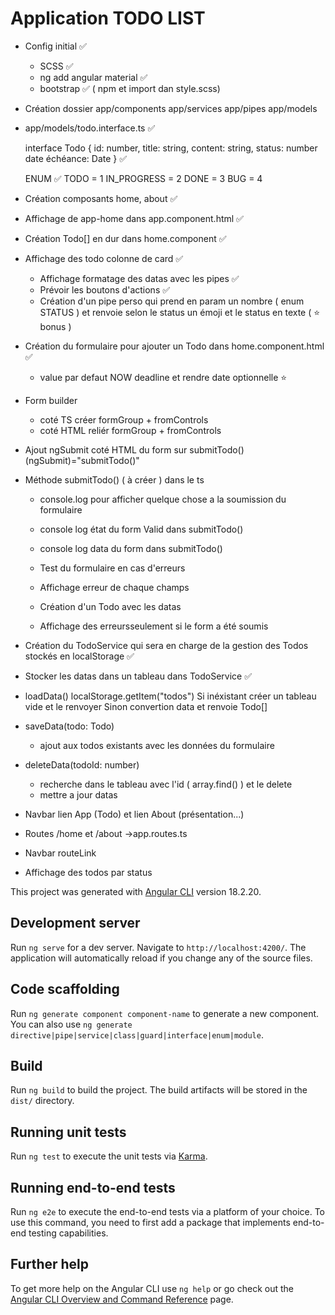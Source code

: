 # Application TODO LIST

- Config initial ✅
  - SCSS ✅
  - ng add angular material ✅
  - bootstrap ✅ ( npm et import dan style.scss)

- Création dossier 
    app/components app/services app/pipes app/models

- app/models/todo.interface.ts ✅
  
  interface Todo {
    id: number,
    title: string,
    content: string,
    status: number 
    date échéance: Date
  } ✅

  ENUM  ✅
    TODO = 1
    IN_PROGRESS = 2
    DONE = 3
    BUG = 4

- Création composants  home, about ✅

- Affichage de app-home dans app.component.html ✅

- Création Todo[] en dur dans home.component ✅

- Affichage des todo colonne de card ✅
  - Affichage formatage des datas avec les pipes ✅
  - Prévoir les boutons d'actions ✅
  - Création d'un pipe perso qui prend en param un nombre ( enum STATUS ) et renvoie selon le status un émoji et le status en texte ( ⭐ bonus )

- Création du formulaire pour ajouter un Todo dans home.component.html ✅
  - value par defaut NOW deadline et rendre date optionnelle ⭐


- Form builder
  - coté TS  créer formGroup + fromControls
  - coté HTML reliér formGroup + fromControls

- Ajout ngSubmit coté HTML du form sur submitTodo() 
    (ngSubmit)="submitTodo()"
- Méthode submitTodo() ( à créer ) dans le ts 

  - console.log pour afficher quelque chose a la soumission du formulaire 


  - console log état du form Valid dans submitTodo()
  - console log data du form dans submitTodo()

  - Test du formulaire en cas d'erreurs 

  - Affichage erreur de chaque champs 
 
  - Création d'un Todo avec les datas

  - Affichage des erreursseulement si le form a été soumis

- Création du TodoService qui sera en charge de la gestion des Todos stockés en localStorage ✅

- Stocker les datas dans un tableau dans TodoService ✅

- loadData() 
  localStorage.getItem("todos")
  Si inéxistant créer un tableau vide et le renvoyer
  Sinon convertion data et renvoie Todo[]

- saveData(todo: Todo) 
  - ajout aux todos existants avec les données du formulaire

- deleteData(todoId: number) 
  - recherche dans le tableau avec l'id  ( array.find() ) et le delete
  - mettre a jour datas
  
- Navbar lien App (Todo) et lien About (présentation...)


- Routes /home et /about ->app.routes.ts
- Navbar routeLink

- Affichage des todos par status



This project was generated with [Angular CLI](https://github.com/angular/angular-cli) version 18.2.20.

## Development server

Run `ng serve` for a dev server. Navigate to `http://localhost:4200/`. The application will automatically reload if you change any of the source files.

## Code scaffolding

Run `ng generate component component-name` to generate a new component. You can also use `ng generate directive|pipe|service|class|guard|interface|enum|module`.

## Build

Run `ng build` to build the project. The build artifacts will be stored in the `dist/` directory.

## Running unit tests

Run `ng test` to execute the unit tests via [Karma](https://karma-runner.github.io).

## Running end-to-end tests

Run `ng e2e` to execute the end-to-end tests via a platform of your choice. To use this command, you need to first add a package that implements end-to-end testing capabilities.

## Further help

To get more help on the Angular CLI use `ng help` or go check out the [Angular CLI Overview and Command Reference](https://angular.dev/tools/cli) page.
